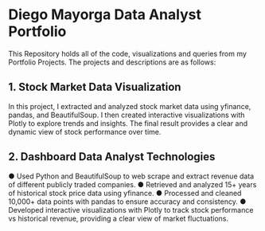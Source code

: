 # Diego Mayorga Data Analyst Portfolio

This Repository holds all of the code, visualizations and queries from my Portfolio Projects. The projects and descriptions are as follows:

## 1. Stock Market Data Visualization
In this project, I extracted and analyzed stock market data using yfinance, pandas, and BeautifulSoup. I then created interactive visualizations with Plotly to explore trends and insights. The final result provides a clear and dynamic view of stock performance over time.

## 2. Dashboard Data Analyst Technologies
●	Used Python and BeautifulSoup to web scrape and extract revenue data of different publicly traded companies.
●	Retrieved and analyzed 15+ years of historical stock price data using yfinance.
●	Processed and cleaned 10,000+ data points with pandas to ensure accuracy and consistency.
●	Developed interactive visualizations with Plotly to track stock performance vs historical revenue, providing a clear view of market fluctuations.
